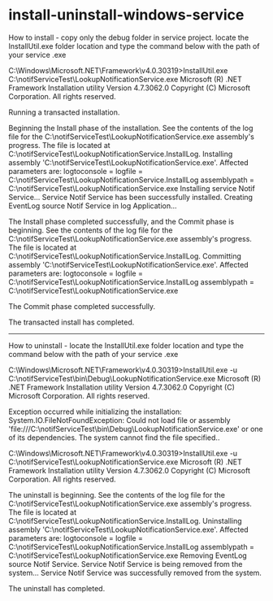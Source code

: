 # install-uninstall-windows-service
How to install - copy only the debug folder in service project. locate the InstallUtil.exe folder location and type the command below with the path of your service .exe 

C:\Windows\Microsoft.NET\Framework\v4.0.30319>InstallUtil.exe C:\notifServiceTest\LookupNotificationService.exe
Microsoft (R) .NET Framework Installation utility Version 4.7.3062.0
Copyright (C) Microsoft Corporation.  All rights reserved.


Running a transacted installation.

Beginning the Install phase of the installation.
See the contents of the log file for the C:\notifServiceTest\LookupNotificationService.exe assembly's progress.
The file is located at C:\notifServiceTest\LookupNotificationService.InstallLog.
Installing assembly 'C:\notifServiceTest\LookupNotificationService.exe'.
Affected parameters are:
   logtoconsole =
   logfile = C:\notifServiceTest\LookupNotificationService.InstallLog
   assemblypath = C:\notifServiceTest\LookupNotificationService.exe
Installing service Notif Service...
Service Notif Service has been successfully installed.
Creating EventLog source Notif Service in log Application...

The Install phase completed successfully, and the Commit phase is beginning.
See the contents of the log file for the C:\notifServiceTest\LookupNotificationService.exe assembly's progress.
The file is located at C:\notifServiceTest\LookupNotificationService.InstallLog.
Committing assembly 'C:\notifServiceTest\LookupNotificationService.exe'.
Affected parameters are:
   logtoconsole =
   logfile = C:\notifServiceTest\LookupNotificationService.InstallLog
   assemblypath = C:\notifServiceTest\LookupNotificationService.exe

The Commit phase completed successfully.

The transacted install has completed.

___________________________________________________________________________________________________________________________

How to uninstall - locate the InstallUtil.exe folder location and type the command below with the path of your service .exe

C:\Windows\Microsoft.NET\Framework\v4.0.30319>InstallUtil.exe -u C:\notifServiceTest\bin\Debug\LookupNotificationService.exe
Microsoft (R) .NET Framework Installation utility Version 4.7.3062.0
Copyright (C) Microsoft Corporation.  All rights reserved.

Exception occurred while initializing the installation:
System.IO.FileNotFoundException: Could not load file or assembly 'file:///C:\notifServiceTest\bin\Debug\LookupNotificationService.exe' or one of its dependencies. The system cannot find the file specified..

C:\Windows\Microsoft.NET\Framework\v4.0.30319>InstallUtil.exe -u C:\notifServiceTest\LookupNotificationService.exe
Microsoft (R) .NET Framework Installation utility Version 4.7.3062.0
Copyright (C) Microsoft Corporation.  All rights reserved.



The uninstall is beginning.
See the contents of the log file for the C:\notifServiceTest\LookupNotificationService.exe assembly's progress.
The file is located at C:\notifServiceTest\LookupNotificationService.InstallLog.
Uninstalling assembly 'C:\notifServiceTest\LookupNotificationService.exe'.
Affected parameters are:
   logtoconsole =
   logfile = C:\notifServiceTest\LookupNotificationService.InstallLog
   assemblypath = C:\notifServiceTest\LookupNotificationService.exe
Removing EventLog source Notif Service.
Service Notif Service is being removed from the system...
Service Notif Service was successfully removed from the system.

The uninstall has completed.


